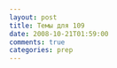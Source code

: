 ```yaml
---
layout: post
title: Темы для 109
date: 2008-10-21T01:59:00
comments: true
categories: prep
---
```


